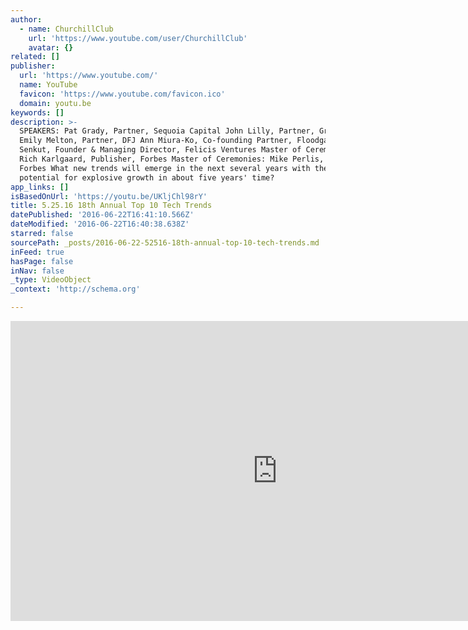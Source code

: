 ```yaml
---
author:
  - name: ChurchillClub
    url: 'https://www.youtube.com/user/ChurchillClub'
    avatar: {}
related: []
publisher:
  url: 'https://www.youtube.com/'
  name: YouTube
  favicon: 'https://www.youtube.com/favicon.ico'
  domain: youtu.be
keywords: []
description: >-
  SPEAKERS: Pat Grady, Partner, Sequoia Capital John Lilly, Partner, Greylock
  Emily Melton, Partner, DFJ Ann Miura-Ko, Co-founding Partner, Floodgate Aydin
  Senkut, Founder & Managing Director, Felicis Ventures Master of Ceremonies:
  Rich Karlgaard, Publisher, Forbes Master of Ceremonies: Mike Perlis, CEO,
  Forbes What new trends will emerge in the next several years with the
  potential for explosive growth in about five years' time?
app_links: []
isBasedOnUrl: 'https://youtu.be/UKljChl98rY'
title: 5.25.16 18th Annual Top 10 Tech Trends
datePublished: '2016-06-22T16:41:10.566Z'
dateModified: '2016-06-22T16:40:38.638Z'
starred: false
sourcePath: _posts/2016-06-22-52516-18th-annual-top-10-tech-trends.md
inFeed: true
hasPage: false
inNav: false
_type: VideoObject
_context: 'http://schema.org'

---
```

<iframe src="https://cdn.embedly.com/widgets/media.html?src=https%3A%2F%2Fwww.youtube.com%2Fembed%2FUKljChl98rY%3Ffeature%3Doembed&amp;url=http%3A%2F%2Fwww.youtube.com%2Fwatch%3Fv%3DUKljChl98rY&amp;image=https%3A%2F%2Fi.ytimg.com%2Fvi%2FUKljChl98rY%2Fhqdefault.jpg&amp;key=b7d04c9b404c499eba89ee7072e1c4f7&amp;type=text%2Fhtml&amp;schema=youtube" width="854" height="480" scrolling="no" frameborder="0" allowfullscreen="" style=""></iframe>